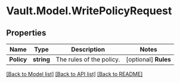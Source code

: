 # Vault.Model.WritePolicyRequest

## Properties

Name | Type | Description | Notes
------------ | ------------- | ------------- | -------------
**Policy** | **string** | The rules of the policy. | [optional] **Rules** | **string** | The rules of the policy. | [optional] 

[[Back to Model list]](../README.md#documentation-for-models) [[Back to API list]](../README.md#documentation-for-api-endpoints) [[Back to README]](../README.md)

